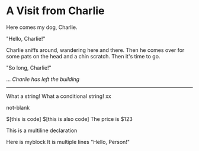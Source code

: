 # A Visit from Charlie

Here comes my dog, Charlie.

"Hello, Charlie!"

Charlie sniffs around, wandering here and there.
Then he comes over for some pats on the head
and a chin scratch. Then it's time to go.

"So long, Charlie!"

...
*Charlie has left the building*

---

What a string!
What a conditional string!
xx

not-blank

$[this is code]
$[this is also code]
The price is $123

This is a multiline declaration

Here is myblock
It is multiple lines
"Hello, Person!"
